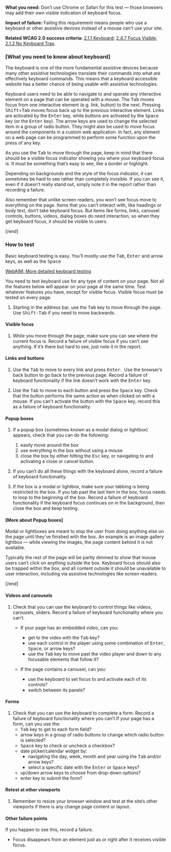 **What you need:** Don’t use Chrome or Safari for this test — those browsers may add their own visible indication of keyboard focus.

**Impact of failure:** Failing this requirement means people who use a keyboard or other assistive devices instead of a mouse can’t use your site.

**Related WCAG 2.0 success criteria:** [2.1.1 Keyboard](https://www.w3.org/TR/UNDERSTANDING-WCAG20/keyboard-operation-keyboard-operable.html); [2.4.7 Focus Visible](https://www.w3.org/TR/UNDERSTANDING-WCAG20/navigation-mechanisms-focus-visible.html); [2.1.2 No Keyboard Trap](https://www.w3.org/TR/UNDERSTANDING-WCAG20/keyboard-operation-trapping.html).

### [What you need to know about keyboard]

The keyboard is one of the more fundamental assistive devices because many other assistive technologies translate their commands into what are effectively keyboard commands. This means that a keyboard accessible website has a better chance of being usable with assistive technologies.

Keyboard users need to be able to navigate to and operate any interactive element on a page that can be operated with a mouse. The <kbd>Tab</kbd> moves focus from one interactive element (e.g. link, button) to the next. Pressing <kbd>Shift</kbd>+<kbd>Tab</kbd> moves focus back up to the previous interactive element. Links are activated by the <kbd>Enter</kbd> key, while buttons are activated by the <kbd>Space</kbd> key (or the <kbd>Enter</kbd> key). The arrow keys are used to change the selected item in a group of radio button. They might also be used to move focus around the components in a custom web application. In fact, any element on a web page can be programmed to perform some function upon the press of any key.

As you use the <kbd>Tab</kbd> to move through the page, keep in mind that there should be a visible focus indicator showing you where your keyboard focus is. It must be something that’s easy to see, like a border or highlight.

Depending on backgrounds and the style of the focus indicator, it can sometimes be hard to see rather than completely invisible. If you can see it, even if it doesn’t really stand out, simply note it in the report rather than recording a failure.

Also remember that unlike screen readers, you won’t see focus move to everything on the page. Items that you can’t interact with, like headings or body text, don’t take keyboard focus. But items like forms, links, carousel controls, buttons, videos, dialog boxes do need interaction, so when they get keyboard focus, it should be visible to users.

[/end]

### How to test

Basic keyboard testing is easy. You’ll mostly use the <kbd>Tab</kbd>, <kbd>Enter</kbd> and arrow keys, as well as the <kbd>Space</kbd> 

[WebAIM: More detailed keyboard testing](http://webaim.org/techniques/keyboard/#testing)

You need to test keyboard use for any type of content on your page. Not all the features below will appear on your page at the same time. Test whatever features you have, except for visible focus. Visible focus must be tested on every page.

1. Starting in the address bar, use the <kbd>Tab</kbd> key to move through the page. Use <kbd>Shift-Tab</kbd> if you need to move backwards.  

#### Visible focus 

1. While you move through the page, make sure you can see where the current focus is. Record a failure of visible focus if you can’t see anything. If it’s there but hard to see, just note it in the report.  

#### Links and buttons

1. Use the <kbd>Tab</kbd> to move to every link and press <kbd>Enter</kbd>.  Use the browser’s back button to go back to the previous page. Record a failure of keyboard functionality if the link doesn’t work with the <kbd>Enter</kbd> key.

2. Use the <kbd>Tab</kbd> to move to each button and press the <kbd>Space</kbd> key. Check that the button performs the same action as when clicked on with a mouse. If you can’t activate the button with the <kbd>Space</kbd> key, record this as a failure of keyboard functionality.  

#### Popup boxes

1. If a popup box (sometimes known as a modal dialog or lightbox) appears, check that you can do the following: 
    1. easily move around the box  
    2. use everything in the box without using a mouse 
    3. close the box by either hitting the <kbd>Esc</kbd> key, or navigating to and activating a close or cancel button. 

2. If you can’t do all these things with the keyboard alone, record a failure of keyboard functionality. 

3. If the box is a modal or lightbox, make sure your tabbing is being restricted to the box. If you tab past the last item in the box, focus needs to loop to the beginning of the box. Record a failure of keyboard functionality if the keyboard focus continues on in the background, then close the box and keep testing. 

#### [More about Popup boxes]

Modal or lightboxes are meant to stop the user from doing anything else on the page until they’ve finished with the box. An example is an image gallery lightbox — while viewing the images, the page content behind it is not available.

Typically the rest of the page will be partly dimmed to show that mouse users can’t click on anything outside the box. Keyboard focus should also be trapped within the box, and all content outside it should be unavailable to user interaction, including via assistive technologies like screen readers.

[/end]

#### Videos and carousels

1. Check that you can use the keyboard to control things like videos, carousels, sliders. Record a failure of keyboard functionality where you can’t. 

    * If your page has an embedded video, can you: 
        - get to the video with the <kbd>Tab</kbd> key? 
        - use each control in the player using some combination of <kbd>Enter</kbd>, <kbd>Space</kbd>, or arrow keys?  
        - use the <kbd>Tab</kbd> key to move past the video player and down to any focusable elements that follow it? 

    * If the page contains a carousel, can you: 
        * use the keyboard to set focus to and activate each of its controls? 
        * switch between its panels? 

#### Forms

1. Check that you can use the keyboard to complete a form. Record a failure of keyboard functionality where you can’t.If your page has a form, can you use the: 
    - <kbd>Tab</kbd> key to get to each form field? 
    - arrow keys in a group of radio buttons to change which radio button is selected? 
    - <kbd>Space</kbd> key to check or uncheck a checkbox?  
    - date picker/calendar widget by: 
        - navigating the day, week, month and year using the <kbd>Tab</kbd> and/or arrow keys? 
        - select a specific date with the <kbd>Enter</kbd> or <kbd>Space</kbd> keys? 
    - up/down arrow keys to choose from drop-down options? 
    - enter key to submit the form? 

#### Retest at other viewports

1. Remember to resize your browser window and test at the site’s other viewports if there is any change page content or layout. 

#### Other failure points 

If you happen to see this, record a failure.

- Focus disappears from an element just as or right after it receives visible focus.